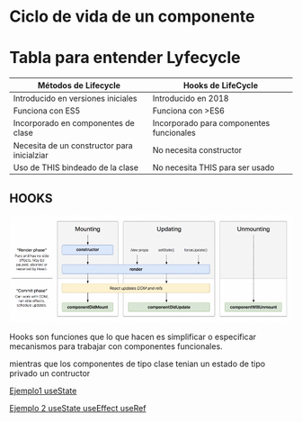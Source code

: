 # Ciclo de vida de un componente

# Tabla para entender Lyfecycle

|Métodos de Lifecycle|Hooks de LifeCycle|
| ------------------ | ---------------- |
| Introducido en versiones iniciales | Introducido en 2018 |
| Funciona con ES5 | Funciona con >ES6 |
| Incorporado en componentes de clase | Incorporado para componentes funcionales |
| Necesita de un constructor para inicialziar | No necesita constructor |
| Uso de THIS bindeado de la clase | No necesita THIS para ser usado |



## HOOKS

![ciclo de vida](docs/ciclo_de_vida.png)

Hooks son funciones que lo que hacen es simplificar o especificar mecanismos para trabajar con componentes funcionales.

mientras que los componentes de tipo clase tenian un estado de tipo privado un contructor 

[Ejemplo1 useState](primerProyect/src/hooks/Ejemplo1.jsx)

[Ejemplo 2  useState useEffect useRef](primerProyect/src/hooks/Ejemplo2.jsx)